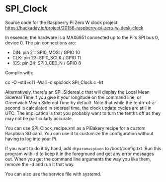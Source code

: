 # SPI_Clock
Source code for the Raspberry Pi Zero W clock project: https://hackaday.io/project/20156-raspberry-pi-zero-w-desk-clock

In essence, the hardware is a MAX6951 connected up to the Pi's SPI bus 0, device 0. The pin connections are:

* DIN: pin 21: SPI0_MOSI / GPIO 10
* CLK: pin 23: SPI0_SCLK / GPIO 11
* !CS: pin 24: SPI0_CE0_N / GPIO 8

Compile with:

cc -O -std=c11 -Wall -o spiclock SPI_Clock.c -lrt

Alternatively, there's an SPI_Sidereal.c that will display the Local Mean Sidereal Time
if you give it your longitude on the command line, or Greenwich Mean Sidereal Time by
default. Note that while the tenth-of-a-second is calculated in sidereal time, the clock
update cycles are still in UTC. The implication is that you probably want to turn the
tenths off as they may not be particularly accurate.

You can use SPI_Clock_recipe.xml as a PiBakery recipe for a custom Raspbian
SD card. You can use it to customize the configuration without having
to log into your Pi.

If you want to do it by hand, add `dtparam=spi=on` to /boot/config.txt. Run this
program with -d to keep it in the foreground and get any error messages out. When you
get the command line arguments the way you like them, remove the -d and run it that way.

You can also use the service file with systemd.

